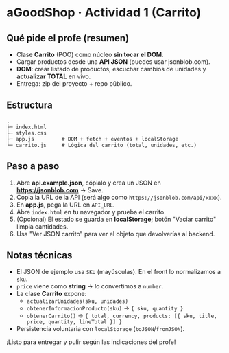 # aGoodShop · Actividad 1 (Carrito)

## Qué pide el profe (resumen)
- Clase **Carrito** (POO) como núcleo **sin tocar el DOM**.
- Cargar productos desde una **API JSON** (puedes usar jsonblob.com).
- **DOM**: crear listado de productos, escuchar cambios de unidades y **actualizar TOTAL** en vivo.
- Entrega: zip del proyecto + repo público.

## Estructura
```
.
├─ index.html
├─ styles.css
├─ app.js         # DOM + fetch + eventos + localStorage
└─ carrito.js     # Lógica del carrito (total, unidades, etc.)
```

## Paso a paso

1. Abre **api.example.json**, cópialo y crea un JSON en **https://jsonblob.com** → Save.
2. Copia la URL de la API (será algo como `https://jsonblob.com/api/xxxx`).  
3. En **app.js**, pega la URL en `API_URL`.
4. Abre `index.html` en tu navegador y prueba el carrito.
5. (Opcional) El estado se guarda en **localStorage**; botón "Vaciar carrito" limpia cantidades.
6. Usa "Ver JSON carrito" para ver el objeto que devolverías al backend.

## Notas técnicas
- El JSON de ejemplo usa `SKU` (mayúsculas). En el front lo normalizamos a `sku`.
- `price` viene como **string** → lo convertimos a `number`.
- La clase **Carrito** expone:
  - `actualizarUnidades(sku, unidades)`
  - `obtenerInformacionProducto(sku)` → `{ sku, quantity }`
  - `obtenerCarrito()` → `{ total, currency, products: [{ sku, title, price, quantity, lineTotal }] }`
- Persistencia voluntaria con `localStorage` (`toJSON`/`fromJSON`).

¡Listo para entregar y pulir según las indicaciones del profe!
